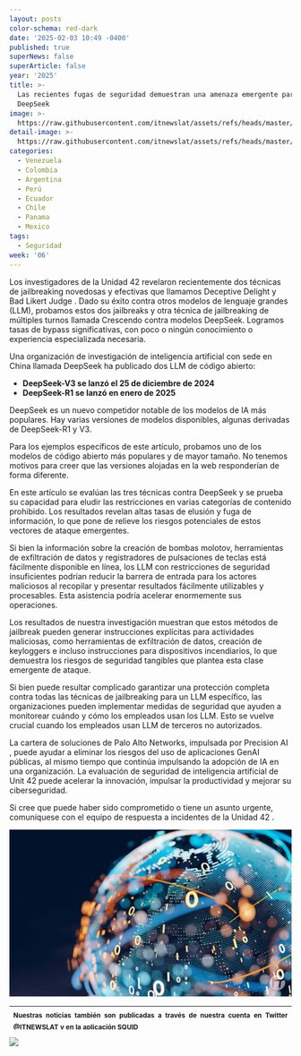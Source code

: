 ```yaml
---
layout: posts
color-schema: red-dark
date: '2025-02-03 10:49 -0400'
published: true
superNews: false
superArticle: false
year: '2025'
title: >-
  Las recientes fugas de seguridad demuestran una amenaza emergente para
  DeepSeek
image: >-
  https://raw.githubusercontent.com/itnewslat/assets/refs/heads/master/img/540x320/Mundo-Digital-p.jpg
detail-image: >-
  https://raw.githubusercontent.com/itnewslat/assets/refs/heads/master/img/1024x680/Mundo-Digital-g.jpg
categories:
  - Venezuela
  - Colombia
  - Argentina
  - Perú
  - Ecuador
  - Chile
  - Panama
  - Mexico
tags:
  - Seguridad
week: '06'
---
```

Los investigadores de la Unidad 42 revelaron recientemente dos técnicas de jailbreaking novedosas y efectivas que llamamos Deceptive Delight y Bad Likert Judge . Dado su éxito contra otros modelos de lenguaje grandes (LLM), probamos estos dos jailbreaks y otra técnica de jailbreaking de múltiples turnos llamada Crescendo contra modelos DeepSeek. Logramos tasas de bypass significativas, con poco o ningún conocimiento o experiencia especializada necesaria.

Una organización de investigación de inteligencia artificial con sede en China llamada DeepSeek ha publicado dos LLM de código abierto:

- **DeepSeek-V3 se lanzó el 25 de diciembre de 2024**
- **DeepSeek-R1 se lanzó en enero de 2025**

DeepSeek es un nuevo competidor notable de los modelos de IA más populares. Hay varias versiones de modelos disponibles, algunas derivadas de DeepSeek-R1 y V3.

Para los ejemplos específicos de este artículo, probamos uno de los modelos de código abierto más populares y de mayor tamaño. No tenemos motivos para creer que las versiones alojadas en la web responderían de forma diferente.

En este artículo se evalúan las tres técnicas contra DeepSeek y se prueba su capacidad para eludir las restricciones en varias categorías de contenido prohibido. Los resultados revelan altas tasas de elusión y fuga de información, lo que pone de relieve los riesgos potenciales de estos vectores de ataque emergentes.

Si bien la información sobre la creación de bombas molotov, herramientas de exfiltración de datos y registradores de pulsaciones de teclas está fácilmente disponible en línea, los LLM con restricciones de seguridad insuficientes podrían reducir la barrera de entrada para los actores maliciosos al recopilar y presentar resultados fácilmente utilizables y procesables. Esta asistencia podría acelerar enormemente sus operaciones.

Los resultados de nuestra investigación muestran que estos métodos de jailbreak pueden generar instrucciones explícitas para actividades maliciosas, como herramientas de exfiltración de datos, creación de keyloggers e incluso instrucciones para dispositivos incendiarios, lo que demuestra los riesgos de seguridad tangibles que plantea esta clase emergente de ataque.

Si bien puede resultar complicado garantizar una protección completa contra todas las técnicas de jailbreaking para un LLM específico, las organizaciones pueden implementar medidas de seguridad que ayuden a monitorear cuándo y cómo los empleados usan los LLM. Esto se vuelve crucial cuando los empleados usan LLM de terceros no autorizados.

La cartera de soluciones de Palo Alto Networks, impulsada por Precision AI , puede ayudar a eliminar los riesgos del uso de aplicaciones GenAI públicas, al mismo tiempo que continúa impulsando la adopción de IA en una organización. La evaluación de seguridad de inteligencia artificial de Unit 42 puede acelerar la innovación, impulsar la productividad y mejorar su ciberseguridad.

Si cree que puede haber sido comprometido o tiene un asunto urgente, comuníquese con el equipo de respuesta a incidentes de la Unidad 42 .

![](https://raw.githubusercontent.com/itnewslat/assets/refs/heads/master/img/540x320/Mundo-Digital-p.jpg)

<table style="height: 42px;" width="569">
<tbody>
<tr>
<td style="text-align: justify;"><sub><strong>Nuestras noticias también son publicadas a través de nuestra cuenta en Twitter <a href="https://twitter.com/itnewslat?lang=es">@ITNEWSLAT</a> y en la aplicación <a href="https://squidapp.co/en/">SQUID</a></strong></sub></td>
</tr>
</tbody>
</table>

<img src="https://tracker.metricool.com/c3po.jpg?hash=56f88a41e39ab42c063cc51676587a04"/>
